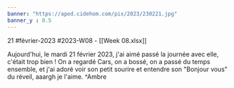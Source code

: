 ```yaml
---
banner: "https://apod.cidehom.com/pix/2023/230221.jpg"
banner_y : 0.5
---
```

21 #février-2023 #2023-W08 - [[Week 08.xlsx]]


Aujourd'hui, le mardi 21 février 2023, j'ai aimé passé la journée avec elle, c'était trop bien ! On a regardé Cars, on a bossé, on a passé du temps ensemble, et j'ai adoré voir son petit sourire et entendre son "Bonjour vous" du réveil, aaargh je l'aime. ^Ambre
